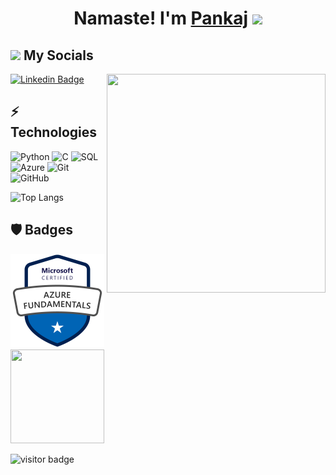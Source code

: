 <html>
<div align="center">
   <h1>Namaste!  I'm <a href="https://pankaj6198.github.io/Pankaj-Chaudhari/">Pankaj</a> <img src="https://media.giphy.com/media/hvRJCLFzcasrR4ia7z/giphy.gif" width="25px"> </h1>
 
</div>
</html>

<div>
<h2><img src="https://media.giphy.com/media/2Wg89Ea84IMmkxMngo/giphy.gif" height="20"> My Socials</h2>
 <img align ="right" src = "https://demobucketanup.s3.ap-south-1.amazonaws.com/output-onlinegiftools+(1).gif" width="350" height="350">
   
[![Linkedin Badge](https://img.shields.io/badge/-PankajChaudhari-blue?style=flat-square&logo=Linkedin&logoColor=white&link=https://pankaj6198.github.io/Pankaj-Chaudhari/)](https://pankaj6198.github.io/Pankaj-Chaudhari/)

  
   
  
   
 </div>
 

## ⚡ Technologies


![Python](https://img.shields.io/badge/python-3670A0?style=for-the-badge&logo=python&logoColor=ffdd54)
![C](https://img.shields.io/badge/C-4A154B?style=for-the-badge&logo=C&logoColor=A8B9CC)
![SQL](https://img.shields.io/badge/MySQL-000000?style=for-the-badge&logo=MySQL&logoColor=ffdd54)
![Azure](https://img.shields.io/badge/azure-%230072C6.svg?style=for-the-badge&logo=microsoftazure&logoColor=white)
![Git](https://img.shields.io/badge/git-%23F05033.svg?style=for-the-badge&logo=git&logoColor=white)
![GitHub](https://img.shields.io/badge/github-%23121011.svg?style=for-the-badge&logo=github&logoColor=white)


![Top Langs](https://github-readme-stats.vercel.app/api/top-langs/?username=Pankaj6198&hide=TeX&layout=compact)


                 
                  
                  
 <p align="left">
 <!--                         
 <a href="https://github.com/Pankaj6198" target="_blank" rel="noreferrer"></a></p><b>My GitHub Stats</b><a
href="https://github.com/Pankaj6198"><img src="https://activity-graph.herokuapp.com/graph?username=Pankaj6198&bg_color=0f172a&color=ffffff&line=0891b2&point=ffffff&area_color=0f172a&area=true&hide_border=true&custom_title=GitHub%20Commits%20Graph" alt="GitHub Commits Graph" /></a> -->
                      
## :shield:  Badges 
<html>
<div>
    <a href="https://www.credly.com/badges/b3de0d4d-c142-445d-aa78-ab41e4ff2adc?source=linked_in_profile">
        <img src="https://github.com/Pankaj6198/Pankaj6198/blob/main/azure-fundamentals.png" width="150 px" height = "150px" >
     </a>   
    <a href="https://www.credly.com/badges/dbf91243-9a43-4aa3-ab31-c4056206e55f?source=linked_in_profile">
        <img src="https://github.com/Pankaj6198/Pankaj6198/blob/main/AZAI2.svg" width="150 px" height = "150px" > 
     </a>
  </div>
</html>


![visitor badge](https://visitor-badge.glitch.me/badge?page_id=Pankaj6198.visitor-badge)


